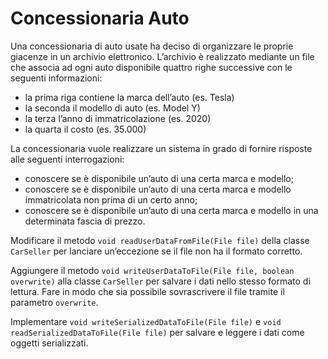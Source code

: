 # Concessionaria Auto

Una concessionaria di auto usate ha deciso di organizzare le proprie giacenze in un archivio elettronico. L’archivio è
realizzato mediante un file che associa ad ogni auto disponibile quattro righe successive con le seguenti informazioni:

- la prima riga contiene la marca dell’auto (es. Tesla)
- la seconda il modello di auto (es. Model Y)
- la terza l’anno di immatricolazione (es. 2020)
- la quarta il costo (es. 35.000)

La concessionaria vuole realizzare un sistema in grado di fornire risposte alle seguenti interrogazioni:

- conoscere se è disponibile un’auto di una certa marca e modello;
- conoscere se è disponibile un’auto di una certa marca e modello immatricolata non prima di un certo anno;
- conoscere se è disponibile un’auto di una certa marca e modello in una determinata fascia di prezzo.

Modificare il metodo `void readUserDataFromFile(File file)` della classe `CarSeller` per lanciare un’eccezione se il
file non ha il formato corretto.

Aggiungere il metodo `void writeUserDataToFile(File file, boolean overwrite)` alla
classe `CarSeller` per salvare i dati nello stesso formato di lettura.
Fare in modo che sia possibile sovrascrivere il file tramite il parametro `overwrite`.

Implementare `void writeSerializedDataToFile(File file)` e `void readSerializedDataToFile(File file)` per salvare e
leggere i dati come oggetti serializzati.